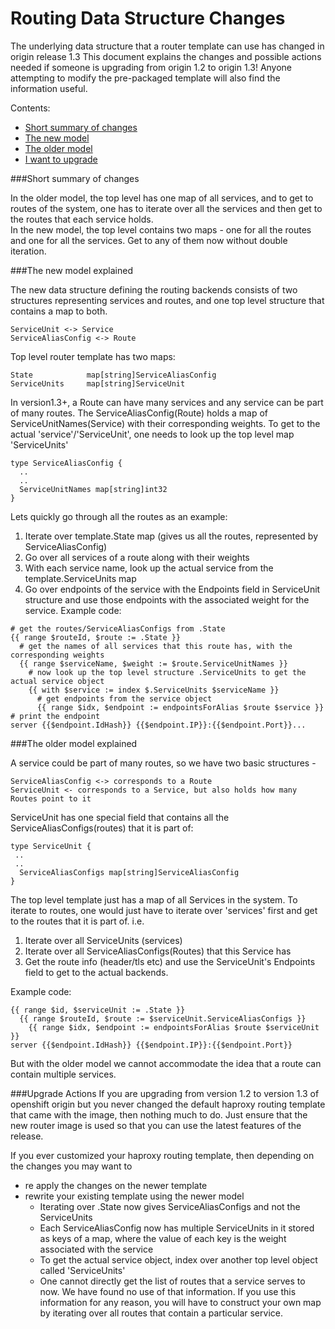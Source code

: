 # Routing Data Structure Changes
The underlying data structure that a router template can use has changed in origin release 1.3
This document explains the changes and possible actions needed if someone is upgrading from origin 1.2 to origin 1.3! Anyone attempting to modify the pre-packaged template will also find the information useful.


Contents:
 - [Short summary of changes](#short-summary-of-changes)
 - [The new model](#the-new-model-explained)
 - [The older model](#the-older-model-explained)
 - [I want to upgrade](#upgrade-actions)

###Short summary of changes

In the older model, the top level has one map of all services, and to get to routes of the system, one has to iterate over all the services and then get to the routes that each service holds.  
In the new model, the top level contains two maps - one for all the routes and one for all the services. Get to any of them now without double iteration.


###The new model explained

The new data structure defining the routing backends consists of two structures representing services and routes, and one top level structure that contains a map to both.
```
ServiceUnit <-> Service
ServiceAliasConfig <-> Route
```

Top level router template has two maps:
```
State            map[string]ServiceAliasConfig
ServiceUnits     map[string]ServiceUnit
```

In version1.3+, a Route can have many services and any service can be part of many routes. The ServiceAliasConfig(Route) holds a map of ServiceUnitNames(Service) with their corresponding weights. To get to the actual 'service'/'ServiceUnit', one needs to look up the top level map 'ServiceUnits'

```
type ServiceAliasConfig {
  ..
  ..
  ServiceUnitNames map[string]int32
}
```

Lets quickly go through all the routes as an example:

1. Iterate over template.State map (gives us all the routes, represented by ServiceAliasConfig)
2. Go over all services of a route along with their weights
3. With each service name, look up the actual service from the template.ServiceUnits map
4. Go over endpoints of the service with the Endpoints field in ServiceUnit structure and use those endpoints with the associated weight for the service.
Example code:
```
# get the routes/ServiceAliasConfigs from .State
{{ range $routeId, $route := .State }}
  # get the names of all services that this route has, with the corresponding weights
  {{ range $serviceName, $weight := $route.ServiceUnitNames }}
    # now look up the top level structure .ServiceUnits to get the actual service object
    {{ with $service := index $.ServiceUnits $serviceName }}
      # get endpoints from the service object
      {{ range $idx, $endpoint := endpointsForAlias $route $service }}
# print the endpoint
server {{$endpoint.IdHash}} {{$endpoint.IP}}:{{$endpoint.Port}}...

```



###The older model explained

A service could be part of many routes, so we have two basic structures - 
```
ServiceAliasConfig <-> corresponds to a Route
ServiceUnit <- corresponds to a Service, but also holds how many Routes point to it
```
ServiceUnit has one special field that contains all the ServiceAliasConfigs(routes) that it is part of:
```
type ServiceUnit {
 ..
 ..
  ServiceAliasConfigs map[string]ServiceAliasConfig
}
```

The top level template just has a map of all Services in the system. To iterate to routes, one would just have to iterate over 'services' first and get to the routes that it is part of. i.e.
1. Iterate over all ServiceUnits (services)
2. Iterate over all ServiceAliasConfigs(Routes) that this Service has
3. Get the route info (header/tls etc) and use the ServiceUnit's Endpoints field to get to the actual backends.

Example code:
```
{{ range $id, $serviceUnit := .State }}
  {{ range $routeId, $route := $serviceUnit.ServiceAliasConfigs }}
    {{ range $idx, $endpoint := endpointsForAlias $route $serviceUnit }}
server {{$endpoint.IdHash}} {{$endpoint.IP}}:{{$endpoint.Port}}
```

But with the older model we cannot accommodate the idea that a route can contain multiple services.

###Upgrade Actions
If you are upgrading from version 1.2 to version 1.3 of openshift origin but you never changed the default haproxy routing template that came with the image, then nothing much to do. Just ensure that the new router image is used so that you can use the latest features of the release.  
  
If you ever customized your haproxy routing template, then depending on the changes you may want to
  - re apply the changes on the newer template
  - rewrite your existing template using the newer model
    * Iterating over .State now gives ServiceAliasConfigs and not the ServiceUnits
    * Each ServiceAliasConfig now has multiple ServiceUnits in it stored as keys of a map, where the value of each key is the weight associated with the service
    * To get the actual service object, index over another top level object called 'ServiceUnits'
    * One cannot directly get the list of routes that a service serves to now. We have found no use of that information. If you use this information for any reason, you will have to construct your own map by iterating over all routes that contain a particular service.
